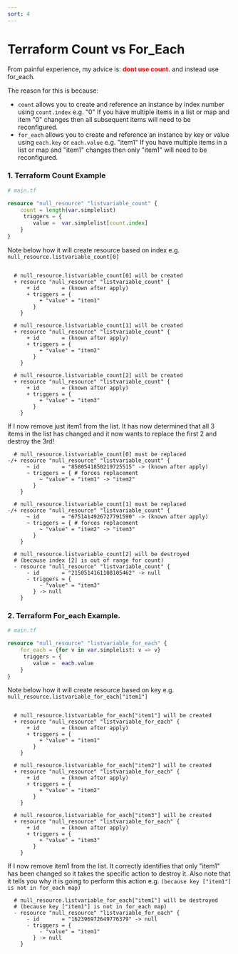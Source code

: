 ```yaml
---
sort: 4
---
```


# Terraform Count vs For_Each

From painful experience, my advice is:  <span style="color:red"> **dont use count.**</span> and instead use for_each.

The reason for this is because:
- `count` allows you to create and reference an instance by index number using `count.index` e.g. "0"
If you have multiple items in a list or map and item "0" changes then all subsequent items will need to be reconfigured.
- `for_each` allows you to create and reference an instance by key or value using `each.key` or `each.value` e.g. "item1"
If you have multiple items in a list or map and "item1" changes then only "item1" will need to be reconfigured.


### 1. Terraform Count Example

```terraform
# main.tf

resource "null_resource" "listvariable_count" {
    count = length(var.simplelist)
     triggers = {
        value =  var.simplelist[count.index]
    }   
}
```

Note below how it will create resource based on index e.g.
`null_resource.listvariable_count[0]`

```console

  # null_resource.listvariable_count[0] will be created
  + resource "null_resource" "listvariable_count" {
      + id       = (known after apply)
      + triggers = {
          + "value" = "item1"
        }
    }

  # null_resource.listvariable_count[1] will be created
  + resource "null_resource" "listvariable_count" {
      + id       = (known after apply)
      + triggers = {
          + "value" = "item2"
        }
    }

  # null_resource.listvariable_count[2] will be created
  + resource "null_resource" "listvariable_count" {
      + id       = (known after apply)
      + triggers = {
          + "value" = "item3"
        }
    }
```

If I now remove just item1 from the list.  It has now determined that all 3 items in the list has changed and it now wants to replace the first 2 and destroy the 3rd!

```
  # null_resource.listvariable_count[0] must be replaced
-/+ resource "null_resource" "listvariable_count" {
      ~ id       = "8580541850219725515" -> (known after apply)
      ~ triggers = { # forces replacement
          ~ "value" = "item1" -> "item2"
        }
    }

  # null_resource.listvariable_count[1] must be replaced
-/+ resource "null_resource" "listvariable_count" {
      ~ id       = "6751414926727791590" -> (known after apply)
      ~ triggers = { # forces replacement
          ~ "value" = "item2" -> "item3"
        }
    }

  # null_resource.listvariable_count[2] will be destroyed
  # (because index [2] is out of range for count)
  - resource "null_resource" "listvariable_count" {
      - id       = "2150514161108105462" -> null
      - triggers = {
          - "value" = "item3"
        } -> null
    }
```

### 2. Terraform For_each Example.

```terraform
# main.tf

resource "null_resource" "listvariable_for_each" {
    for_each = {for v in var.simplelist: v => v}
     triggers = {
        value =  each.value
    }   
}
```

Note below how it will create resource based on key e.g. 
`null_resource.listvariable_for_each["item1"]`

```console

  # null_resource.listvariable_for_each["item1"] will be created
  + resource "null_resource" "listvariable_for_each" {
      + id       = (known after apply)
      + triggers = {
          + "value" = "item1"
        }
    }

  # null_resource.listvariable_for_each["item2"] will be created
  + resource "null_resource" "listvariable_for_each" {
      + id       = (known after apply)
      + triggers = {
          + "value" = "item2"
        }
    }

  # null_resource.listvariable_for_each["item3"] will be created
  + resource "null_resource" "listvariable_for_each" {
      + id       = (known after apply)
      + triggers = {
          + "value" = "item3"
        }
    }

```

If I now remove item1 from the list.  It correctly identifies that only "item1" has been changed so it takes the specific action to destroy it.  Also note that it tells you why it is going to perform this action e.g.
`(because key ["item1"] is not in for_each map)`

```console
  # null_resource.listvariable_for_each["item1"] will be destroyed
  # (because key ["item1"] is not in for_each map)
  - resource "null_resource" "listvariable_for_each" {
      - id       = "162396972649776379" -> null
      - triggers = {
          - "value" = "item1"
        } -> null
    }
```


